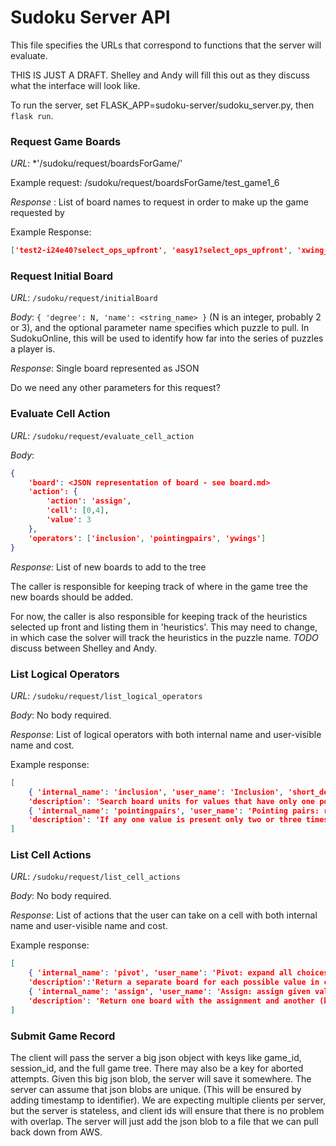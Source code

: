 # Sudoku Server API

This file specifies the URLs that correspond to functions that the server will evaluate.

THIS IS JUST A DRAFT.  Shelley and Andy will fill this out as they discuss what the interface will look like.

To run the server, set FLASK_APP=sudoku-server/sudoku_server.py,
then `flask run`.

### Request Game Boards

*URL*: *'/sudoku/request/boardsForGame/<gamename>'

Example request:
/sudoku/request/boardsForGame/test_game1_6

*Response* : List of board names to request in order to make up the game requested by <gamename>

Example Response:
```json
['test2-i24e40?select_ops_upfront', 'easy1?select_ops_upfront', 'xwing_test?select_ops_upfront', 'hard4', 'underconstrained1', 'test7-i26e36hp10']
```

### Request Initial Board

*URL*: `/sudoku/request/initialBoard`

*Body*: `{ 'degree': N, 'name': <string_name> }` (N is an integer, probably 2 or 3),
and the optional parameter name specifies which puzzle to pull.
In SudokuOnline, this will be used to identify how far into the series of puzzles a player is.

*Response*: Single board represented as JSON

Do we need any other parameters for this request?

### Evaluate Cell Action

*URL*: `/sudoku/request/evaluate_cell_action`

*Body*:

```json
{
    'board': <JSON representation of board - see board.md>
    'action': {
        'action': 'assign',
        'cell': [0,4],
        'value': 3
    },
    'operators': ['inclusion', 'pointingpairs', 'ywings']
}
```

*Response*: List of new boards to add to the tree

The caller is responsible for keeping track of where in the game tree the new boards should be added.

For now, the caller is also responsible for keeping track of the heuristics selected up front and listing them in 'heuristics'.  This may need to change, in which case the solver will track the heuristics in the puzzle name.  *TODO* discuss between Shelley and Andy.

### List Logical Operators

*URL*: `/sudoku/request/list_logical_operators`

*Body*: No body required.

*Response*: List of logical operators with both internal name and user-visible name and cost.

Example response:

```json
[
    { 'internal_name': 'inclusion', 'user_name': 'Inclusion', 'short_description': 'Assign values that have only one possible cell.', 'cost': 100,
    'description': 'Search board units for values that have only one possible cell and make that assignment.'},
    { 'internal_name': 'pointingpairs', 'user_name': 'Pointing pairs: remove aligned value pairs from other units.', 'cost': 250,
    'description': 'If any one value is present only two or three times in just one unit, then we can remove that number from the intersection of a number unit. There are four types of intersections: 1. A pair or triple in a box - if they are aligned on a row, the value can be removed from the rest of the row. 2. A pair or triple in a box, if they are aligned on a column, the value can be removed from the rest of the column. 3. A pair or triple on a row - if they are all in the same box, the value can be removed from the rest of the box. 4. A pair or triple on a column - if they are all in the same box, the value can be removed from the rest of the box.' }
]
```

### List Cell Actions

*URL*: `/sudoku/request/list_cell_actions`

*Body*: No body required.

*Response*: List of actions that the user can take on a cell with both internal name and user-visible name and cost.

Example response:

```json
[
    { 'internal_name': 'pivot', 'user_name': 'Pivot: expand all choices for cell.', 'cost': 500,
    'description':'Return a separate board for each possible value in cell.' },
    { 'internal_name': 'assign', 'user_name': 'Assign: assign given value to cell.', 'cost': 100,
    'description': 'Return one board with the assignment and another (backup) with the exclusion.' }
]
```

### Submit Game Record

The client will pass the server a big json object with keys like game_id, session_id, and the full game tree.
There may also be a key for aborted attempts.
Given this big json blob, the server will save it somewhere.
The server can assume that json blobs are unique. (This will be ensured by adding timestamp to identifier).
We are expecting multiple clients per server, but the server is stateless, and client ids will ensure that there is no problem with overlap.
The server will just add the json blob to a file that we can pull back down from AWS.
